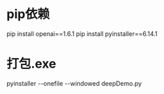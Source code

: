 # pip依赖
pip install openai==1.6.1
pip install pyinstaller==6.14.1

# 打包.exe
pyinstaller --onefile --windowed deepDemo.py

